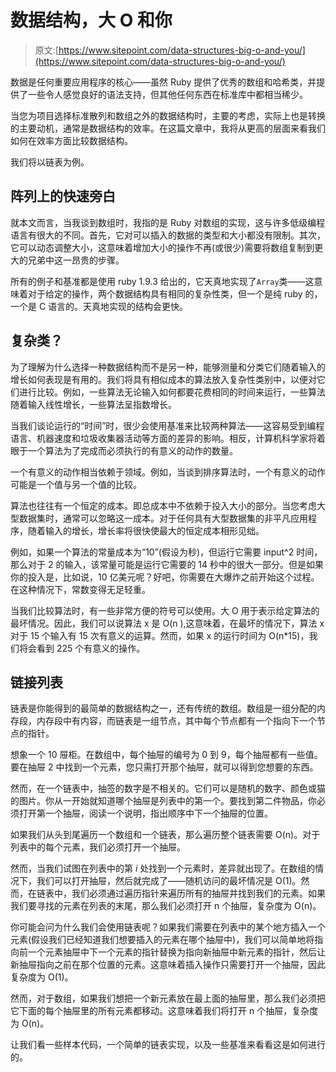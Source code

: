 # 数据结构，大 O 和你

> 原文:[https://www.sitepoint.com/data-structures-big-o-and-you/](https://www.sitepoint.com/data-structures-big-o-and-you/)

数据是任何重要应用程序的核心——虽然 Ruby 提供了优秀的数组和哈希类，并提供了一些令人感觉良好的语法支持，但其他任何东西在标准库中都相当稀少。

当您为项目选择标准散列和数组之外的数据结构时，主要的考虑，实际上也是转换的主要动机，通常是数据结构的效率。在这篇文章中，我将从更高的层面来看我们如何在效率方面比较数据结构。

我们将以链表为例。

## 阵列上的快速旁白

就本文而言，当我谈到数组时，我指的是 Ruby 对数组的实现，这与许多低级编程语言有很大的不同。首先，它对可以插入的数据的类型和大小都没有限制。其次，它可以动态调整大小，这意味着增加大小的操作不再(或很少)需要将数组复制到更大的兄弟中这一昂贵的步骤。

所有的例子和基准都是使用 ruby 1.9.3 给出的，它天真地实现了`Array`类——这意味着对于给定的操作，两个数据结构具有相同的复杂性类，但一个是纯 ruby 的，一个是 C 语言的。天真地实现的结构会更快。

## 复杂类？

为了理解为什么选择一种数据结构而不是另一种，能够测量和分类它们随着输入的增长如何表现是有用的。我们将具有相似成本的算法放入复杂性类别中，以便对它们进行比较。例如，一些算法无论输入如何都要花费相同的时间来运行，一些算法随着输入线性增长，一些算法呈指数增长。

当我们谈论运行的“时间”时，很少会使用基准来比较两种算法——这容易受到编程语言、机器速度和垃圾收集器活动等方面的差异的影响。相反，计算机科学家将着眼于一个算法为了完成而必须执行的有意义的动作的数量。

一个有意义的动作相当依赖于领域。例如，当谈到排序算法时，一个有意义的动作可能是一个值与另一个值的比较。

算法也往往有一个恒定的成本。即总成本中不依赖于投入大小的部分。当您考虑大型数据集时，通常可以忽略这一成本。对于任何具有大型数据集的非平凡应用程序，随着输入的增长，增长率将很快使最大的恒定成本相形见绌。

例如，如果一个算法的常量成本为“10”(假设为秒)，但运行它需要 input^2 时间，那么对于 2 的输入，该常量可能是运行它需要的 14 秒中的很大一部分。但是如果你的投入是，比如说，10 亿美元呢？好吧，你需要在大爆炸之前开始这个过程。在这种情况下，常数变得无足轻重。

当我们比较算法时，有一些非常方便的符号可以使用。大 O 用于表示给定算法的最坏情况。因此，我们可以说算法 x 是 O(n ),这意味着，在最坏的情况下，算法 x 对于 15 个输入有 15 次有意义的运算。然而，如果 x 的运行时间为 O(n*15)，我们将会看到 225 个有意义的操作。

## 链接列表

链表是你能得到的最简单的数据结构之一，还有传统的数组。数组是一组分配的内存段，内存段中有内容，而链表是一组节点，其中每个节点都有一个指向下一个节点的指针。

想象一个 10 屉柜。在数组中，每个抽屉的编号为 0 到 9，每个抽屉都有一些值。要在抽屉 2 中找到一个元素，您只需打开那个抽屉，就可以得到您想要的东西。

然而，在一个链表中，抽签的数字是不相关的。它们可以是随机的数字、颜色或猫的图片。你从一开始就知道哪个抽屉是列表中的第一个。要找到第二件物品，你必须打开第一个抽屉，阅读一个说明，指出顺序中下一个抽屉的位置。

如果我们从头到尾遍历一个数组和一个链表，那么遍历整个链表需要 O(n)。对于列表中的每个元素，我们必须打开一个抽屉。

然而，当我们试图在列表中的第 *i* 处找到一个元素时，差异就出现了。在数组的情况下，我们可以打开抽屉，然后就完成了——随机访问的最坏情况是 O(1)。然而，在链表中，我们必须通过遍历指针来遍历所有的抽屉并找到我们的元素。如果我们要寻找的元素在列表的末尾，那么我们必须打开 n 个抽屉，复杂度为 O(n)。

你可能会问为什么我们会使用链表呢？如果我们需要在列表中的某个地方插入一个元素(假设我们已经知道我们想要插入的元素在哪个抽屉中)，我们可以简单地将指向前一个元素抽屉中下一个元素的指针替换为指向新抽屉中新元素的指针，然后让新抽屉指向之前在那个位置的元素。这意味着插入操作只需要打开一个抽屉，因此复杂度为 O(1)。

然而，对于数组，如果我们想把一个新元素放在最上面的抽屉里，那么我们必须把它下面的每个抽屉里的所有元素都移动。这意味着我们将打开 n 个抽屉，复杂度为 O(n)。

让我们看一些样本代码，一个简单的链表实现，以及一些基准来看看这是如何进行的。